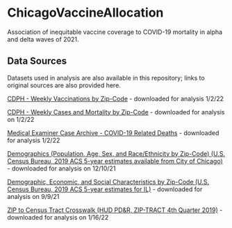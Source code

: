 # ChicagoVaccineAllocation

Association of inequitable vaccine coverage to COVID-19 mortality in alpha and delta waves of 2021.

## Data Sources

Datasets used in analysis are also available in this repository; links to original sources are also provided here. 

[CDPH - Weekly Vaccinations by Zip-Code](https://data.cityofchicago.org/Health-Human-Services/COVID-19-Vaccinations-by-ZIP-Code/553k-3xzc) - downloaded for analysis 1/2/22

[CDPH - Weekly Cases and Mortality by Zip-Code](https://data.cityofchicago.org/Health-Human-Services/COVID-19-Cases-Tests-and-Deaths-by-ZIP-Code/yhhz-zm2v) - downloaded for analysis on 1/2/22

[Medical Examiner Case Archive - COVID-19 Related Deaths](https://datacatalog.cookcountyil.gov/Public-Safety/Medical-Examiner-Case-Archive-COVID-19-Related-Dea/3trz-enys) - downloaded for analysis 1/2/22

[Demographics (Population, Age, Sex, and Race/Ethnicity by Zip-Code) (U.S. Census Bureau, 2019 ACS 5-year estimates available from City of Chicago)](https://data.cityofchicago.org/Health-Human-Services/Chicago-Population-Counts/85cm-7uqa) - downloaded for analysis on 12/10/21

[Demographic, Economic, and Social Characteristics by Zip-Code (U.S. Census Bureau, 2019 ACS 5-year estimates for IL)](https://www.census.gov/acs/www/data/data-tables-and-tools/data-profiles/) - downloaded for analysis on 9/9/21

[ZIP to Census Tract Crosswalk (HUD PD&R, ZIP-TRACT 4th Quarter 2019)](https://www.huduser.gov/portal/datasets/usps_crosswalk.html) - downloaded for analysis on 1/16/22
